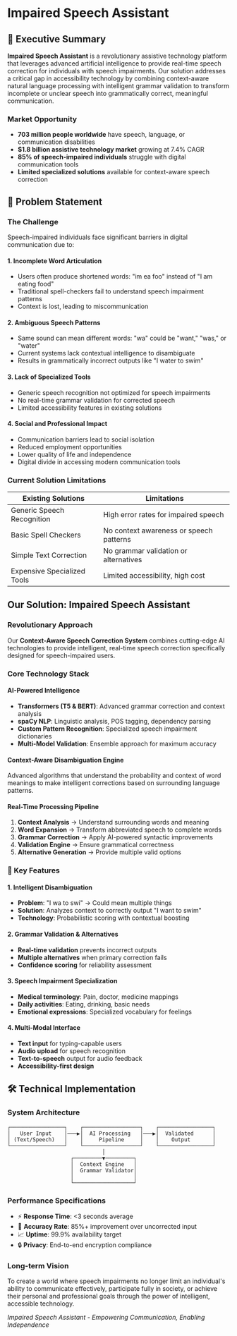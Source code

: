 # Impaired Speech Assistant

## 🎯 Executive Summary

**Impaired Speech Assistant** is a revolutionary assistive technology platform that leverages advanced artificial intelligence to provide real-time speech correction for individuals with speech impairments. Our solution addresses a critical gap in accessibility technology by combining context-aware natural language processing with intelligent grammar validation to transform incomplete or unclear speech into grammatically correct, meaningful communication.

### Market Opportunity
- **703 million people worldwide** have speech, language, or communication disabilities
- **$1.8 billion assistive technology market** growing at 7.4% CAGR
- **85% of speech-impaired individuals** struggle with digital communication tools
- **Limited specialized solutions** available for context-aware speech correction

## 🚨 Problem Statement

### The Challenge
Speech-impaired individuals face significant barriers in digital communication due to:

#### 1. **Incomplete Word Articulation**
- Users often produce shortened words: "im ea foo" instead of "I am eating food"
- Traditional spell-checkers fail to understand speech impairment patterns
- Context is lost, leading to miscommunication

#### 2. **Ambiguous Speech Patterns**
- Same sound can mean different words: "wa" could be "want," "was," or "water"
- Current systems lack contextual intelligence to disambiguate
- Results in grammatically incorrect outputs like "I water to swim"

#### 3. **Lack of Specialized Tools**
- Generic speech recognition not optimized for speech impairments
- No real-time grammar validation for corrected speech
- Limited accessibility features in existing solutions

#### 4. **Social and Professional Impact**
- Communication barriers lead to social isolation
- Reduced employment opportunities
- Lower quality of life and independence
- Digital divide in accessing modern communication tools

### Current Solution Limitations
| **Existing Solutions** | **Limitations** |
|----------------------|-----------------|
| Generic Speech Recognition | High error rates for impaired speech |
| Basic Spell Checkers | No context awareness or speech patterns |
| Simple Text Correction | No grammar validation or alternatives |
| Expensive Specialized Tools | Limited accessibility, high cost |

##  Our Solution: Impaired Speech Assistant

### Revolutionary Approach
Our **Context-Aware Speech Correction System** combines cutting-edge AI technologies to provide intelligent, real-time speech correction specifically designed for speech-impaired users.

###  Core Technology Stack

#### **AI-Powered Intelligence**
- **Transformers (T5 & BERT)**: Advanced grammar correction and context analysis
- **spaCy NLP**: Linguistic analysis, POS tagging, dependency parsing
- **Custom Pattern Recognition**: Specialized speech impairment dictionaries
- **Multi-Model Validation**: Ensemble approach for maximum accuracy

#### **Context-Aware Disambiguation Engine**
Advanced algorithms that understand the probability and context of word meanings to make intelligent corrections based on surrounding language patterns.

#### **Real-Time Processing Pipeline**
1. **Context Analysis** → Understand surrounding words and meaning
2. **Word Expansion** → Transform abbreviated speech to complete words
3. **Grammar Correction** → Apply AI-powered syntactic improvements
4. **Validation Engine** → Ensure grammatical correctness
5. **Alternative Generation** → Provide multiple valid options

### 🎯 Key Features

#### **1. Intelligent Disambiguation**
- **Problem**: "I wa to swi" → Could mean multiple things
- **Solution**: Analyzes context to correctly output "I want to swim"
- **Technology**: Probabilistic scoring with contextual boosting

#### **2. Grammar Validation & Alternatives**
- **Real-time validation** prevents incorrect outputs
- **Multiple alternatives** when primary correction fails
- **Confidence scoring** for reliability assessment

#### **3. Speech Impairment Specialization**
- **Medical terminology**: Pain, doctor, medicine mappings
- **Daily activities**: Eating, drinking, basic needs
- **Emotional expressions**: Specialized vocabulary for feelings

#### **4. Multi-Modal Interface**
- **Text input** for typing-capable users
- **Audio upload** for speech recognition
- **Text-to-speech** output for audio feedback
- **Accessibility-first design**



## 🛠 Technical Implementation

### **System Architecture**
```
┌─────────────────┐    ┌──────────────────┐    ┌─────────────────┐
│   User Input    │───▶│  AI Processing   │───▶│  Validated      │
│ (Text/Speech)   │    │     Pipeline     │    │    Output       │
└─────────────────┘    └──────────────────┘    └─────────────────┘
                              │
                    ┌─────────▼─────────┐
                    │  Context Engine   │
                    │  Grammar Validator│
                    │                   │
                    └───────────────────┘
```

### **Performance Specifications**
- ⚡ **Response Time**: <3 seconds average
- 🎯 **Accuracy Rate**: 85%+ improvement over uncorrected input
- 📈 **Uptime**: 99.9% availability target
- 🔒 **Privacy**: End-to-end encryption compliance

  
### **Long-term Vision**
To create a world where speech impairments no longer limit an individual's ability to communicate effectively, participate fully in society, or achieve their personal and professional goals through the power of intelligent, accessible technology.

*Impaired Speech Assistant - Empowering Communication, Enabling Independence*
